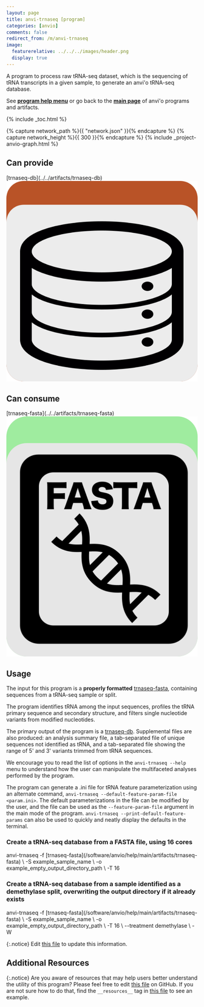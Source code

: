 ```yaml
---
layout: page
title: anvi-trnaseq [program]
categories: [anvio]
comments: false
redirect_from: /m/anvi-trnaseq
image:
  featurerelative: ../../../images/header.png
  display: true
---
```


A program to process raw tRNA-seq dataset, which is the sequencing of tRNA transcripts in a given sample, to generate an anvi&#x27;o tRNA-seq database.

See **[program help menu](../../../../vignette#anvi-trnaseq)** or go back to the **[main page](../../)** of anvi'o programs and artifacts.


{% include _toc.html %}
<div id="svg" class="subnetwork"></div>
{% capture network_path %}{{ "network.json" }}{% endcapture %}
{% capture network_height %}{{ 300 }}{% endcapture %}
{% include _project-anvio-graph.html %}


## Can provide

<p style="text-align: left" markdown="1"><span class="artifact-p">[trnaseq-db](../../artifacts/trnaseq-db) <img src="../../images/icons/DB.png" class="artifact-icon-mini" /></span></p>

## Can consume

<p style="text-align: left" markdown="1"><span class="artifact-r">[trnaseq-fasta](../../artifacts/trnaseq-fasta) <img src="../../images/icons/FASTA.png" class="artifact-icon-mini" /></span></p>

## Usage


The input for this program is a **properly formatted** <span class="artifact-n">[trnaseq-fasta](/software/anvio/help/main/artifacts/trnaseq-fasta)</span>, containing sequences from a tRNA-seq sample or split.

The program identifies tRNA among the input sequences, profiles the tRNA primary sequence and secondary structure, and filters single nucleotide variants from modified nucleotides.

The primary output of the program is a <span class="artifact-n">[trnaseq-db](/software/anvio/help/main/artifacts/trnaseq-db)</span>. Supplemental files are also produced: an analysis summary file, a tab-separated file of unique sequences not identified as tRNA, and a tab-separated file showing the range of 5' and 3' variants trimmed from tRNA sequences.

We encourage you to read the list of options in the `anvi-trnaseq --help` menu to understand how the user can manipulate the multifaceted analyses performed by the program.

The program can generate a .ini file for tRNA feature parameterization using an alternate command, `anvi-trnaseq --default-feature-param-file <param.ini>`. The default parameterizations in the file can be modified by the user, and the file can be used as the `--feature-param-file` argument in the main mode of the program. `anvi-trnaseq --print-default-feature-params` can also be used to quickly and neatly display the defaults in the terminal.


### Create a tRNA-seq database from a FASTA file, using 16 cores

<div class="codeblock" markdown="1">
anvi&#45;trnaseq &#45;f <span class="artifact&#45;n">[trnaseq&#45;fasta](/software/anvio/help/main/artifacts/trnaseq&#45;fasta)</span> \
             &#45;S example_sample_name \
             &#45;o example_empty_output_directory_path \
             &#45;T 16
</div>

### Create a tRNA-seq database from a sample identified as a demethylase split, overwriting the output directory if it already exists

<div class="codeblock" markdown="1">
anvi&#45;trnaseq &#45;f <span class="artifact&#45;n">[trnaseq&#45;fasta](/software/anvio/help/main/artifacts/trnaseq&#45;fasta)</span> \
             &#45;S example_sample_name \
             &#45;o example_empty_output_directory_path \
             &#45;T 16 \
             &#45;&#45;treatment demethylase \
             &#45;W
</div>

{:.notice}
Edit [this file](https://github.com/merenlab/anvio/tree/master/anvio/docs/programs/anvi-trnaseq.md) to update this information.


## Additional Resources



{:.notice}
Are you aware of resources that may help users better understand the utility of this program? Please feel free to edit [this file](https://github.com/merenlab/anvio/tree/master/bin/anvi-trnaseq) on GitHub. If you are not sure how to do that, find the `__resources__` tag in [this file](https://github.com/merenlab/anvio/blob/master/bin/anvi-interactive) to see an example.

